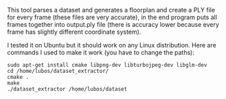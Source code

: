 
This tool parses a dataset and generates a floorplan and create a PLY file for every frame (these files are very accurate), in the end program puts all frames together into output.ply file (there is accuracy lower because every frame has slightly different coordinate system). 

I tested it on Ubuntu but it should work on any Linux distribution. Here are commands I used to make it work (you have to change the paths):
```
sudo apt-get install cmake libpng-dev libturbojpeg-dev libglm-dev
cd /home/lubos/dataset_extractor/
cmake .
make
./dataset_extractor /home/lubos/dataset
```
